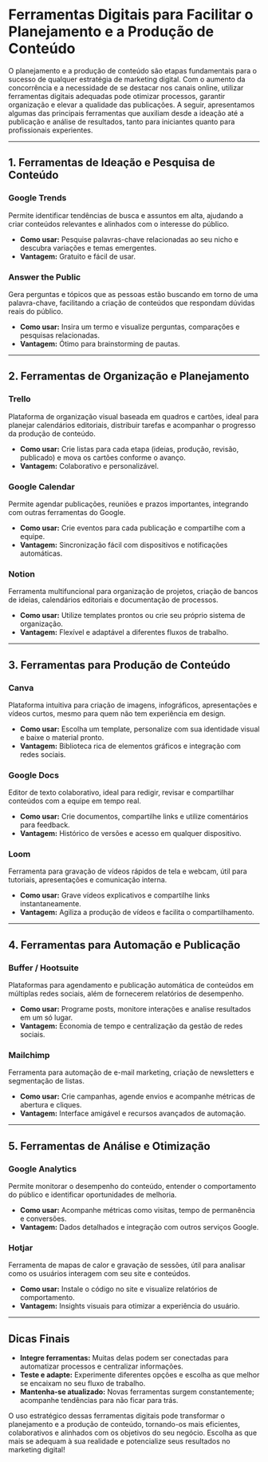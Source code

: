 # Ferramentas Digitais para Facilitar o Planejamento e a Produção de Conteúdo

O planejamento e a produção de conteúdo são etapas fundamentais para o sucesso de qualquer estratégia de marketing digital. Com o aumento da concorrência e a necessidade de se destacar nos canais online, utilizar ferramentas digitais adequadas pode otimizar processos, garantir organização e elevar a qualidade das publicações. A seguir, apresentamos algumas das principais ferramentas que auxiliam desde a ideação até a publicação e análise de resultados, tanto para iniciantes quanto para profissionais experientes.

---

## 1. **Ferramentas de Ideação e Pesquisa de Conteúdo**

### **Google Trends**
Permite identificar tendências de busca e assuntos em alta, ajudando a criar conteúdos relevantes e alinhados com o interesse do público.

- **Como usar:** Pesquise palavras-chave relacionadas ao seu nicho e descubra variações e temas emergentes.
- **Vantagem:** Gratuito e fácil de usar.

### **Answer the Public**
Gera perguntas e tópicos que as pessoas estão buscando em torno de uma palavra-chave, facilitando a criação de conteúdos que respondam dúvidas reais do público.

- **Como usar:** Insira um termo e visualize perguntas, comparações e pesquisas relacionadas.
- **Vantagem:** Ótimo para brainstorming de pautas.

---

## 2. **Ferramentas de Organização e Planejamento**

### **Trello**
Plataforma de organização visual baseada em quadros e cartões, ideal para planejar calendários editoriais, distribuir tarefas e acompanhar o progresso da produção de conteúdo.

- **Como usar:** Crie listas para cada etapa (ideias, produção, revisão, publicado) e mova os cartões conforme o avanço.
- **Vantagem:** Colaborativo e personalizável.

### **Google Calendar**
Permite agendar publicações, reuniões e prazos importantes, integrando com outras ferramentas do Google.

- **Como usar:** Crie eventos para cada publicação e compartilhe com a equipe.
- **Vantagem:** Sincronização fácil com dispositivos e notificações automáticas.

### **Notion**
Ferramenta multifuncional para organização de projetos, criação de bancos de ideias, calendários editoriais e documentação de processos.

- **Como usar:** Utilize templates prontos ou crie seu próprio sistema de organização.
- **Vantagem:** Flexível e adaptável a diferentes fluxos de trabalho.

---

## 3. **Ferramentas para Produção de Conteúdo**

### **Canva**
Plataforma intuitiva para criação de imagens, infográficos, apresentações e vídeos curtos, mesmo para quem não tem experiência em design.

- **Como usar:** Escolha um template, personalize com sua identidade visual e baixe o material pronto.
- **Vantagem:** Biblioteca rica de elementos gráficos e integração com redes sociais.

### **Google Docs**
Editor de texto colaborativo, ideal para redigir, revisar e compartilhar conteúdos com a equipe em tempo real.

- **Como usar:** Crie documentos, compartilhe links e utilize comentários para feedback.
- **Vantagem:** Histórico de versões e acesso em qualquer dispositivo.

### **Loom**
Ferramenta para gravação de vídeos rápidos de tela e webcam, útil para tutoriais, apresentações e comunicação interna.

- **Como usar:** Grave vídeos explicativos e compartilhe links instantaneamente.
- **Vantagem:** Agiliza a produção de vídeos e facilita o compartilhamento.

---

## 4. **Ferramentas para Automação e Publicação**

### **Buffer / Hootsuite**
Plataformas para agendamento e publicação automática de conteúdos em múltiplas redes sociais, além de fornecerem relatórios de desempenho.

- **Como usar:** Programe posts, monitore interações e analise resultados em um só lugar.
- **Vantagem:** Economia de tempo e centralização da gestão de redes sociais.

### **Mailchimp**
Ferramenta para automação de e-mail marketing, criação de newsletters e segmentação de listas.

- **Como usar:** Crie campanhas, agende envios e acompanhe métricas de abertura e cliques.
- **Vantagem:** Interface amigável e recursos avançados de automação.

---

## 5. **Ferramentas de Análise e Otimização**

### **Google Analytics**
Permite monitorar o desempenho do conteúdo, entender o comportamento do público e identificar oportunidades de melhoria.

- **Como usar:** Acompanhe métricas como visitas, tempo de permanência e conversões.
- **Vantagem:** Dados detalhados e integração com outros serviços Google.

### **Hotjar**
Ferramenta de mapas de calor e gravação de sessões, útil para analisar como os usuários interagem com seu site e conteúdos.

- **Como usar:** Instale o código no site e visualize relatórios de comportamento.
- **Vantagem:** Insights visuais para otimizar a experiência do usuário.

---

## **Dicas Finais**

- **Integre ferramentas:** Muitas delas podem ser conectadas para automatizar processos e centralizar informações.
- **Teste e adapte:** Experimente diferentes opções e escolha as que melhor se encaixam no seu fluxo de trabalho.
- **Mantenha-se atualizado:** Novas ferramentas surgem constantemente; acompanhe tendências para não ficar para trás.

O uso estratégico dessas ferramentas digitais pode transformar o planejamento e a produção de conteúdo, tornando-os mais eficientes, colaborativos e alinhados com os objetivos do seu negócio. Escolha as que mais se adequam à sua realidade e potencialize seus resultados no marketing digital!